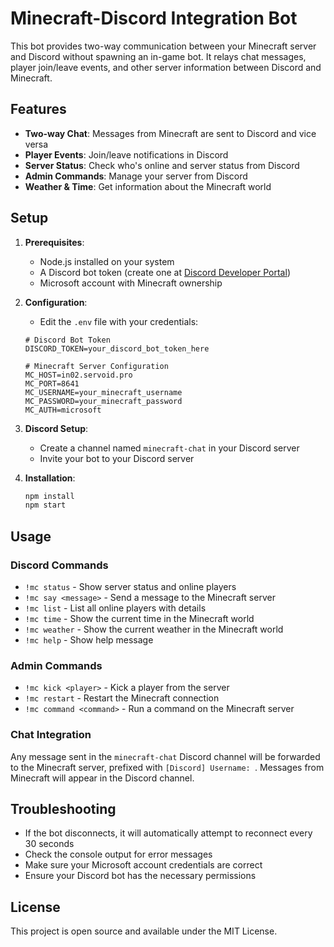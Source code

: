 # Minecraft-Discord Integration Bot

This bot provides two-way communication between your Minecraft server and Discord without spawning an in-game bot. It relays chat messages, player join/leave events, and other server information between Discord and Minecraft.

## Features

- **Two-way Chat**: Messages from Minecraft are sent to Discord and vice versa
- **Player Events**: Join/leave notifications in Discord
- **Server Status**: Check who's online and server status from Discord
- **Admin Commands**: Manage your server from Discord
- **Weather & Time**: Get information about the Minecraft world

## Setup

1. **Prerequisites**:
   - Node.js installed on your system
   - A Discord bot token (create one at [Discord Developer Portal](https://discord.com/developers/applications))
   - Microsoft account with Minecraft ownership

2. **Configuration**:
   - Edit the `.env` file with your credentials:
   ```
   # Discord Bot Token
   DISCORD_TOKEN=your_discord_bot_token_here

   # Minecraft Server Configuration
   MC_HOST=in02.servoid.pro
   MC_PORT=8641
   MC_USERNAME=your_minecraft_username
   MC_PASSWORD=your_minecraft_password
   MC_AUTH=microsoft
   ```

3. **Discord Setup**:
   - Create a channel named `minecraft-chat` in your Discord server
   - Invite your bot to your Discord server

4. **Installation**:
   ```bash
   npm install
   npm start
   ```

## Usage

### Discord Commands

- `!mc status` - Show server status and online players
- `!mc say <message>` - Send a message to the Minecraft server
- `!mc list` - List all online players with details
- `!mc time` - Show the current time in the Minecraft world
- `!mc weather` - Show the current weather in the Minecraft world
- `!mc help` - Show help message

### Admin Commands

- `!mc kick <player>` - Kick a player from the server
- `!mc restart` - Restart the Minecraft connection
- `!mc command <command>` - Run a command on the Minecraft server

### Chat Integration

Any message sent in the `minecraft-chat` Discord channel will be forwarded to the Minecraft server, prefixed with `[Discord] Username: `. Messages from Minecraft will appear in the Discord channel.

## Troubleshooting

- If the bot disconnects, it will automatically attempt to reconnect every 30 seconds
- Check the console output for error messages
- Make sure your Microsoft account credentials are correct
- Ensure your Discord bot has the necessary permissions

## License

This project is open source and available under the MIT License.